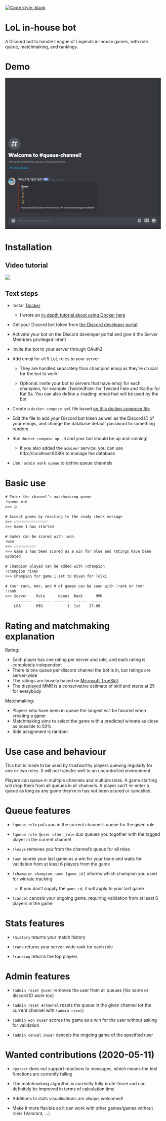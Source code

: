 [![Code style: black](https://img.shields.io/badge/code%20style-black-000000.svg)](https://github.com/psf/black)

# LoL in-house bot
A Discord bot to handle League of Legends in-house games, with role queue, matchmaking, and rankings.

# Demo
![Demo](.demo.gif)

# Installation

## Video tutorial
[![](http://img.youtube.com/vi/TksVS8PE2fw/0.jpg)](http://www.youtube.com/watch?v=TksVS8PE2fw "Youtube Video")

## Text steps

- Install [Docker](https://docs.docker.com/get-docker/)

    - I wrote an [in-depth tutorial about using Docker here](https://lol-data.com/development/realistic-python-docker-work-flow/)

- Get your Discord bot token from [the Discord developer portal](https://discord.com/developers/applications)

- Activate your bot on the Discord developer portal and give it the Server Members privileged intent

- Invite the bot to your server through OAuth2

- Add emoji for all 5 LoL roles to your server

    - They are handled separately than champion emoji as they’re crucial for the bot to work

    - Optional: invite your bot to servers that have emoji for each champion, for example :TwistedFate: for Twisted Fate and :KaiSa: for Kai’Sa. You can also define a :loading: emoji that will be used by the bot 

- Create a `docker-compose.yml` file based [on this docker compose file](https://github.com/mrtolkien/inhouse_bot/blob/master/docker-compose-example.yml)

- Edit the file to add your Discord bot token as well as the Discord ID of your emojis, and change the database default password to something random

- Run `docker-compose up -d` and your bot should be up and running!

    - If you also added the `adminer` service, you can use http://localhost:8080/ to manage the database
    
- Use `!admin mark queue` to define queue channels

# Basic use
```
# Enter the channel’s matchmaking queue
!queue mid
>>> 🇲

# Accept games by reacting to the ready check message
>>> ✅✅✅✅✅✅✅✅✅✅✅
>>> Game 1 has started

# Games can be scored with !won
!won
>>> ✅✅✅✅✅✅✅
>>> Game 1 has been scored as a win for blue and ratings have been updated

# Champion played can be added with !champion
!champion riven
>>> Champion for game 1 set to Riven for Tolki

# Your rank, mmr, and # of games can be seen with !rank or !mmr
!rank
>>> Server    Role      Games  Rank      MMR
    --------  ------  -------  ------  -----
    LEA       MID           1  1st    27.09
```

# Rating and matchmaking explanation

Rating:
- Each player has one rating per server and role, and each rating is completely independent
- There is one queue per discord channel the bot is in, but ratings are server-wide
- The ratings are loosely based on [Microsoft TrueSkill](https://en.wikipedia.org/wiki/TrueSkill)
- The displayed MMR is a conservative estimate of skill and starts at 25 for everybody

Matchmaking:
- Players who have been in queue the longest will be favored when creating a game
- Matchmaking aims to select the game with a predicted winrate as close as possible to 50%
- Side assignment is random

# Use case and behaviour

This bot is made to be used by trustworthy players queuing regularly for one or two roles. It will not transfer well to
an uncontrolled environment.

Players can queue in multiple channels and multiple roles. A game starting will drop them from 
all queues in all channels. A player can’t re-enter a queue as long as any game they’re in has not been scored or 
cancelled.

# Queue features
- `!queue role` puts you in the current channel’s queue for the given role

- `!queue role @user other_role` duo queues you together with the tagged player in the current channel

- `!leave` removes you from the channel’s queue for all roles

- `!won` scores your last game as a win for your team and waits for validation from at least 6 players from the game

- `!champion champion_name [game_id]` informs which champion you used for winrate tracking
    - If you don’t supply the `game_id`, it will apply to your last game

- `!cancel` cancels your ongoing game, requiring validation from at least 6 players in the game
 
# Stats features
- `!history` returns your match history

- `!rank` returns your server-wide rank for each role

- `!ranking` returns the top players

# Admin features
- `!admin reset @user` removes the user from all queues (his name or discord ID work too)

- `!admin reset #channel` resets the queue in the given channel (or the current channel with `!admin reset`)

- `!admin won @user` scores the game as a win for the user without asking for validation

- `!admin cancel @user` cancels the ongoing game of the specified user


# Wanted contributions (2020-05-11)
- `dpytest` does not support reactions to messages, which means the test functions are currently failing

- The matchmaking algorithm is currently fully brute-force and can definitely be improved in terms of calculation time

- Additions to stats visualisations are always welcomed!

- Make it more flexible so it can work with other games/games without roles (Valorant, ...)
